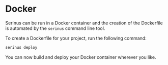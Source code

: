 # Docker

Serinus can be run in a Docker container and the creation of the Dockerfile is automated by the `serinus` command line tool.

To create a Dockerfile for your project, run the following command:

```bash
serinus deploy
```

You can now build and deploy your Docker container wherever you like.

